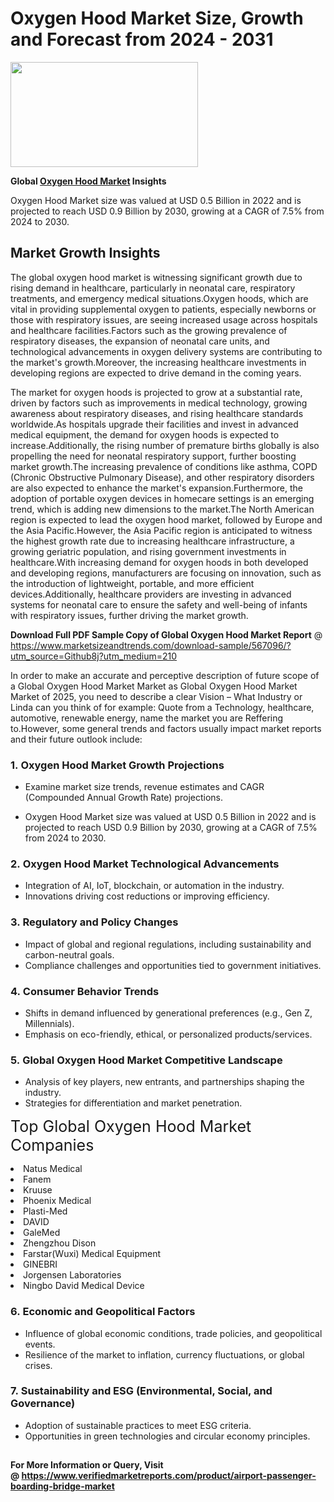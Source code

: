<H1>Oxygen Hood Market Size, Growth and Forecast from 2024 - 2031</H1><img class="aligncenter size-medium wp-image-584254" src="https://thirdeyenews.in/wp-content/uploads/2024/09/Global-Market-Research-300x168.jpeg" alt="" width="300" height="168" /><p><strong>Global&nbsp;<a href="https://www.marketsizeandtrends.com/download-sample/567096/?utm_source=Github8j?utm_medium=210">Oxygen Hood Market</a> Insights</strong></p><p>Oxygen Hood Market size was valued at USD 0.5 Billion in 2022 and is projected to reach USD 0.9 Billion by 2030, growing at a CAGR of 7.5% from 2024 to 2030.</p><p><h2>Market Growth Insights</h2> <p>The global oxygen hood market is witnessing significant growth due to rising demand in healthcare, particularly in neonatal care, respiratory treatments, and emergency medical situations.Oxygen hoods, which are vital in providing supplemental oxygen to patients, especially newborns or those with respiratory issues, are seeing increased usage across hospitals and healthcare facilities.Factors such as the growing prevalence of respiratory diseases, the expansion of neonatal care units, and technological advancements in oxygen delivery systems are contributing to the market's growth.Moreover, the increasing healthcare investments in developing regions are expected to drive demand in the coming years.</p> <p>The market for oxygen hoods is projected to grow at a substantial rate, driven by factors such as improvements in medical technology, growing awareness about respiratory diseases, and rising healthcare standards worldwide.As hospitals upgrade their facilities and invest in advanced medical equipment, the demand for oxygen hoods is expected to increase.Additionally, the rising number of premature births globally is also propelling the need for neonatal respiratory support, further boosting market growth.The increasing prevalence of conditions like asthma, COPD (Chronic Obstructive Pulmonary Disease), and other respiratory disorders are also expected to enhance the market's expansion.Furthermore, the adoption of portable oxygen devices in homecare settings is an emerging trend, which is adding new dimensions to the market.The North American region is expected to lead the oxygen hood market, followed by Europe and the Asia Pacific.However, the Asia Pacific region is anticipated to witness the highest growth rate due to increasing healthcare infrastructure, a growing geriatric population, and rising government investments in healthcare.With increasing demand for oxygen hoods in both developed and developing regions, manufacturers are focusing on innovation, such as the introduction of lightweight, portable, and more efficient devices.Additionally, healthcare providers are investing in advanced systems for neonatal care to ensure the safety and well-being of infants with respiratory issues, further driving the market growth.<p><span class=""><strong>Download Full PDF Sample Copy of Global Oxygen Hood Market Report</strong> @ <a href="https://www.marketsizeandtrends.com/download-sample/567096/?utm_source=Github8j?utm_medium=210" target="_blank">https://www.marketsizeandtrends.com/download-sample/567096/?utm_source=Github8j?utm_medium=210</a></span></p><p>In order to make an accurate and perceptive description of future scope of a Global&nbsp;Oxygen Hood Market Market as Global&nbsp;Oxygen Hood Market Market of 2025, you need to describe a clear Vision &ndash; What Industry or Linda can you think of for example: Quote from a Technology, healthcare, automotive, renewable energy, name the market you are Reffering to.However, some general trends and factors usually impact market reports and their future outlook include:</p><h3>1.&nbsp;<strong>Oxygen Hood Market Growth Projections</strong></h3><ul><li>Examine market size trends, revenue estimates and CAGR (Compounded Annual Growth Rate) projections.</li><li><p>Oxygen Hood Market size was valued at USD 0.5 Billion in 2022 and is projected to reach USD 0.9 Billion by 2030, growing at a CAGR of 7.5% from 2024 to 2030.</p></li></ul><h3>2.&nbsp;<strong>Oxygen Hood Market Technological Advancements</strong></h3><ul><li>Integration of AI, IoT, blockchain, or automation in the industry.</li><li>Innovations driving cost reductions or improving efficiency.</li></ul><h3>3.&nbsp;<strong>Regulatory and Policy Changes</strong></h3><ul><li>Impact of global and regional regulations, including sustainability and carbon-neutral goals.</li><li>Compliance challenges and opportunities tied to government initiatives.</li></ul><h3>4.&nbsp;<strong>Consumer Behavior Trends</strong></h3><ul><li>Shifts in demand influenced by generational preferences (e.g., Gen Z, Millennials).</li><li>Emphasis on eco-friendly, ethical, or personalized products/services.</li></ul><h3>5.&nbsp;<strong>Global Oxygen Hood Market Competitive Landscape</strong></h3><ul><li>Analysis of key players, new entrants, and partnerships shaping the industry.</li><li>Strategies for differentiation and market penetration.</li></ul><p data-pm-slice="1 1 []"><span style="color: inherit; font-family: inherit; font-size: 25px;">Top Global Oxygen Hood Market Companies</span></p><div class="" data-test-id=""><p><li>Natus Medical</li><li> Fanem</li><li> Kruuse</li><li> Phoenix Medical</li><li> Plasti-Med</li><li> DAVID</li><li> GaleMed</li><li> Zhengzhou Dison</li><li> Farstar(Wuxi) Medical Equipment</li><li> GINEBRI</li><li> Jorgensen Laboratories</li><li> Ningbo David Medical Device</li></p></div><h3>6.&nbsp;<strong>Economic and Geopolitical Factors</strong></h3><ul><li>Influence of global economic conditions, trade policies, and geopolitical events.</li><li>Resilience of the market to inflation, currency fluctuations, or global crises.</li></ul><h3>7.&nbsp;<strong>Sustainability and ESG (Environmental, Social, and Governance)</strong></h3><ul><li>Adoption of sustainable practices to meet ESG criteria.</li><li>Opportunities in green technologies and circular economy principles.</li></ul><h2><strong style="font-size: 14px;">For More Information or Query, Visit @&nbsp;</strong><a style="background-color: #ffffff; font-size: 14px;" href="https://www.marketsizeandtrends.com/report/oxygen-hood-market/" target="_blank">https://www.verifiedmarketreports.com/product/airport-passenger-boarding-bridge-market</a></h2>